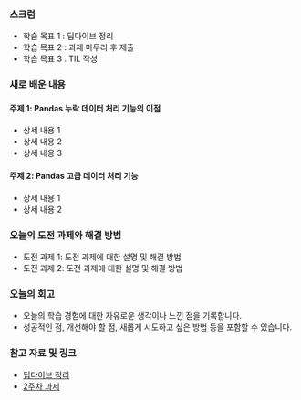 ### 스크럼 
- 학습 목표 1 : 딥다이브 정리
- 학습 목표 2 : 과제 마무리 후 제출
- 학습 목표 3 : TIL 작성

### 새로 배운 내용
#### 주제 1: Pandas 누락 데이터 처리 기능의 이점
- 상세 내용 1
- 상세 내용 2
- 상세 내용 3

#### 주제 2: Pandas 고급 데이터 처리 기능
- 상세 내용 1
- 상세 내용 2

### 오늘의 도전 과제와 해결 방법
- 도전 과제 1: 도전 과제에 대한 설명 및 해결 방법
- 도전 과제 2: 도전 과제에 대한 설명 및 해결 방법

### 오늘의 회고
- 오늘의 학습 경험에 대한 자유로운 생각이나 느낀 점을 기록합니다.
- 성공적인 점, 개선해야 할 점, 새롭게 시도하고 싶은 방법 등을 포함할 수 있습니다.

### 참고 자료 및 링크
- [딥다이브 정리](https://secretive-cross-1ca.notion.site/2-7-1933d2a8c1b180be8095e891283fb593?pvs=4)
- [2주차 과제](URL)
